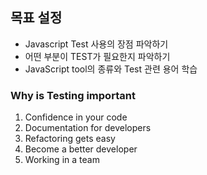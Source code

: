 ## 목표 설정

- Javascript Test 사용의 장점 파악하기
- 어떤 부분이 TEST가 필요한지 파악하기
- JavaScript tool의 종류와 Test 관련 용어 학습

### Why is Testing important

1. Confidence in your code
2. Documentation for developers
3. Refactoring gets easy
4. Become a better developer
5. Working in a team
